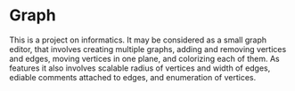 # Graph
This is a project on informatics. It may be considered as a small graph editor, that involves creating multiple graphs, adding and
removing vertices and edges, moving vertices in one plane, and colorizing each of them. As features it also involves scalable 
radius of vertices and width of edges, ediable comments attached to edges, and enumeration of vertices.
